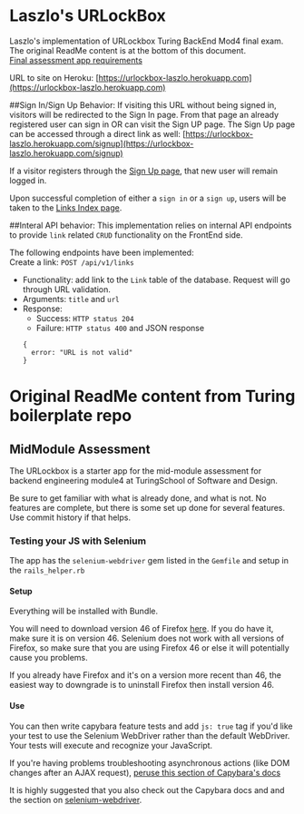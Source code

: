 # Laszlo's URLockBox

Laszlo's implementation of URLockbox Turing BackEnd Mod4 final exam. The original ReadMe content is at the bottom of this document.  
[Final assessment app requirements](https://gist.github.com/neight-allen/335dcfdc8fc258757357ce597eb9dbd1)

URL to site on Heroku: [https://urlockbox-laszlo.herokuapp.com](https://urlockbox-laszlo.herokuapp.com)

##Sign In/Sign Up Behavior:
If visiting this URL without being signed in, visitors will be redirected to the Sign In page.
From that page an already registered user can sign in OR can visit the Sign UP page. The Sign Up page can be accessed through a direct link as well: [https://urlockbox-laszlo.herokuapp.com/signup](https://urlockbox-laszlo.herokuapp.com/signup)

If a visitor registers through the [Sign Up page](https://urlockbox-laszlo.herokuapp.com/signup), that new user will remain logged in.

Upon successful completion of either a `sign in` or a `sign up`, users will be taken to the [Links Index page](https://urlockbox-laszlo.herokuapp.com/links).


##Interal API behavior:
This implementation relies on internal API endpoints to provide `link` related `CRUD` functionality on the FrontEnd side.

The following endpoints have been implemented:  
Create a link: `POST /api/v1/links`  
  - Functionality: add link to the `Link` table of the database. Request will go through URL validation.
  - Arguments: `title` and `url`
  - Response:  
    - Success: `HTTP status 204`  
    - Failure: `HTTP status 400` and JSON response  
    ```
    {
      error: "URL is not valid"
    }
    ```


# Original ReadMe content from Turing boilerplate repo

## MidModule Assessment

The URLockbox is a starter app for the mid-module assessment for backend engineering module4 at TuringSchool of Software and Design.

Be sure to get familiar with what is already done, and what is not. No features are complete, but there is some set up done for several features. Use commit history if that helps.

### Testing your JS with Selenium

The app has the `selenium-webdriver` gem listed in the `Gemfile` and setup in the `rails_helper.rb`

#### Setup

Everything will be installed with Bundle.

You will need to download version 46 of Firefox [here](https://www.softexia.com/windows/web-browsers/firefox-46). If you do have it, make sure it is on version 46. Selenium does not work with all versions of Firefox, so make sure that you are using Firefox 46 or else it will potentially cause you problems. 

If you already have Firefox and it's on a version more recent than 46, the easiest way to downgrade is to uninstall Firefox then install version 46.

#### Use

You can then write capybara feature tests and add `js: true` tag if you'd like your test to use the Selenium WebDriver rather than the default WebDriver.  Your tests will execute and recognize your JavaScript.

If you're having problems troubleshooting asynchronous actions (like DOM changes after an AJAX request), [peruse this section of Capybara's docs](https://github.com/teamcapybara/capybara#asynchronous-javascript-ajax-and-friends)

It is highly suggested that you also check out the Capybara docs and and the section on [selenium-webdriver](https://github.com/teamcapybara/capybara#selenium).
